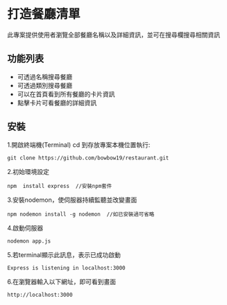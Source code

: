 #  打造餐廳清單
此專案提供使用者瀏覽全部餐廳名稱以及詳細資訊，並可在搜尋欄搜尋相關資訊
##  功能列表

- 可透過名稱搜尋餐廳
- 可透過類別搜尋餐廳
- 可以在首頁看到所有餐廳的卡片資訊
- 點擊卡片可看餐廳的詳細資訊
## 安裝

1.開啟終端機(Terminal) cd 到存放專案本機位置執行:

```
git clone https://github.com/bowbow19/restaurant.git
```

2.初始環境設定

```
npm  install express  //安裝npm套件
``` 
3.安裝nodemon，使伺服器持續監聽並改變畫面
```
npm nodemon install -g nodemon  //如已安裝過可省略
```

4.啟動伺服器
```
nodemon app.js
```

5.若terminal顯示此訊息，表示已成功啟動
```
Express is listening in localhost:3000
```
6.在瀏覽器輸入以下網址，即可看到畫面
```
http://localhost:3000
```
